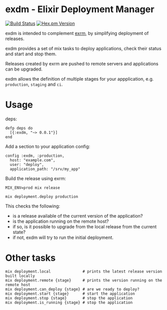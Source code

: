 # exdm - Elixir Deployment Manager

[![Build Status](https://api.travis-ci.org/joeyates/exdm.svg)][Continuous Integration]
[![Hex.pm Version](http://img.shields.io/hexpm/v/exdm.svg)][Hex Package]

[Source Code]: https://github.com/joeyates/exdm "Source code at GitHub"
[Continuous Integration]: http://travis-ci.org/joeyates/exdm "Build status by Travis-CI"
[Hex Package]: https://hex.pm/packages/exdm "Hex Package"

exdm is intended to complement [exrm](https://hexdocs.pm/exrm/extra-getting-started.html),
by simplifying deployment of releases.

exdm provides a set of mix tasks to deploy applications, check their status and
start and stop them.

Releases created by exrm are pushed to remote servers and applications can be upgraded.

exdm allows the definition of multiple stages for your appplication, e.g.
`production`, `staging` and `ci`.

# Usage

deps:
```
defp deps do
  [{:exdm, "~> 0.0.1"}]
end
```

Add a section to your application config:
```
config :exdm, :production,
  host: "example.com",
  user: "deploy",
  application_path: "/srv/my_app"
```

Build the release using exrm:

```
MIX_ENV=prod mix release
```

```
mix deployment.deploy production
```

This checks the following:
* is a release available of the current version of the application?
* is the application running on the remote host?
* if so, is it possible to upgrade from the local release from the current state?
* if not, exdm will try to run the initial deployment.

# Other tasks

```
mix deployment.local              # prints the latest release version built locally
mix deployment.remote {stage}     # prints the version running on the remote host
mix deployment.can_deploy {stage} # are we ready to deploy?
mix deployment.start {stage}      # start the application
mix deployment.stop {stage}       # stop the application
mix deployment.is_running {stage} # stop the application
```
